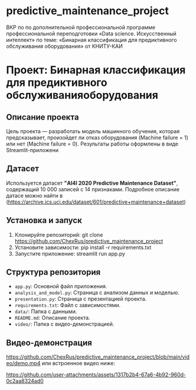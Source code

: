 # predictive_maintenance_project
ВКР по по дополнительной профессиональной программе профессиональной переподготовки «Data science. Искусственный интеллект» по теме: «Бинарная классификация для предиктивного обслуживания оборудования» от КНИТУ-КАИ
# Проект: Бинарная классификация для предиктивного обслуживанияоборудования
## Описание проекта
Цель проекта — разработать модель машинного обучения, которая предсказывает, произойдет ли отказ оборудования (Machine failure = 1) или нет (Machine failure = 0). 
Результаты работы оформлены в виде Streamlit-приложени
## Датасет
Используется датасет 
**"AI4I 2020 Predictive Maintenance Dataset"**,
содержащий 10 000 записей с 14 признаками. Подробное описание датасе можно найти в (https://archive.ics.uci.edu/dataset/601/predictive+maintenance+dataset)
## Установка и запуск
1. Клонируйте репозиторий:
 git clone https://github.com/ChexRus/predictive_maintenance_project
2. Установите зависимости:
 pip install -r requirements.txt
3. Запустите приложение:
 streamlit run app.py
## Структура репозитория
- `app.py`: Основной файл приложения.
- `analysis_and_model.py`: Страница с анализом данных и моделью.
- `presentation.py`: Страница с презентацией проекта.
- `requirements.txt`: Файл с зависимостями.
- `data/`: Папка с данными.
- `README.md`: Описание проекта.
- `video/`: Папка с видео-демонстрацией.
## Видео-демонстрация
https://github.com/ChexRus/predictive_maintenance_project/blob/main/video/demo.mp4 или встроенное видео ниже:


https://github.com/user-attachments/assets/1317b2b4-67a6-4b92-960d-0c2aa8324ad0


